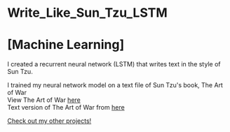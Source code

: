 # Write_Like_Sun_Tzu_LSTM 
# [Machine Learning]
I created a recurrent neural network (LSTM) that writes text in the style of Sun Tzu.


I trained my neural network model on a text file of Sun Tzu's book, The Art of War<br>
View The Art of War <a target="_blank" rel="noopener noreferrer" href="https://github.com/JeremyLau01/Write_Like_Sun_Tzu_LSTM/blob/master/artofwar.txt">here</a><br>
Text version of The Art of War from <a target="_blank" rel="noopener noreferrer" href="https://suntzusaid.com/">here</a>


<a target="_blank" rel="noopener noreferrer" href="https://jeremylau01.github.io/welcome/">Check out my other projects!</a>
